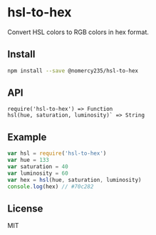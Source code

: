 # hsl-to-hex
Convert HSL colors to RGB colors in hex format.
## Install
```sh
npm install --save @nomercy235/hsl-to-hex
```
## API
```
require('hsl-to-hex') => Function
hsl(hue, saturation, luminosity)` => String
```
## Example
```js
var hsl = require('hsl-to-hex')
var hue = 133
var saturation = 40
var luminosity = 60
var hex = hsl(hue, saturation, luminosity)
console.log(hex) // #70c282
```
## License
MIT